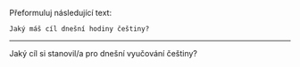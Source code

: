 Přeformuluj následující text:

```
Jaký máš cíl dnešní hodiny češtiny?
```

---

<!-- chatcmpl-749Yu6gGiDZuNe8RfYDUDitdnihzZ -->

Jaký cíl si stanovil/a pro dnešní vyučování češtiny?
